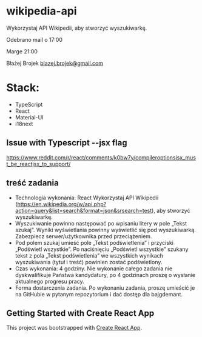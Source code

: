 # wikipedia-api
Wykorzystaj API Wikipedii, aby stworzyć wyszukiwarkę.

Odebrano mail o 17:00

Marge 21:00

Błażej Brojek
blazej.brojek@gmail.com

# Stack:
- TypeScript
- React
- Material-UI
- i18next

## Issue with Typescript --jsx flag
https://www.reddit.com/r/react/comments/k0bw7y/compileroptionsjsx_must_be_reactjsx_to_support/

## treść zadania
 - Technologia wykonania: React
Wykorzystaj API Wikipedii (https://en.wikipedia.org/w/api.php?action=query&list=search&format=json&srsearch=test), aby stworzyć wyszukiwarkę.
 - Wyszukiwanie powinno następować po wpisaniu litery w pole „Tekst szukaj”. Wyniki wyświetlania powinny wyświetlić się pod wyszukiwarką. Zabezpiecz serwer/użytkownika przed przeciążeniem.
 - Pod polem szukaj umieść pole „Tekst podświetlenia” i przyciski „Podświetl wszystkie”. Po naciśnięciu „Podświetl wszystkie” szukany tekst z pola „Tekst podświetlenia” we wszystkich wynikach wyszukiwania (tytuł i treść) powinien zostać podświetlony.  
 - Czas wykonania: 4 godziny. Nie wykonanie całego zadania nie dyskwalifikuje Państwa kandydatury, po 4 godzinach proszę o wysłanie aktualnego progresu pracy.
 - Forma dostarczenia zadania. Po wykonaniu zadania, proszę umieścić je na GitHubie w pytanym repozytorium i dać dostęp dla bajgdemant.

## Getting Started with Create React App

This project was bootstrapped with [Create React App](https://github.com/facebook/create-react-app).
